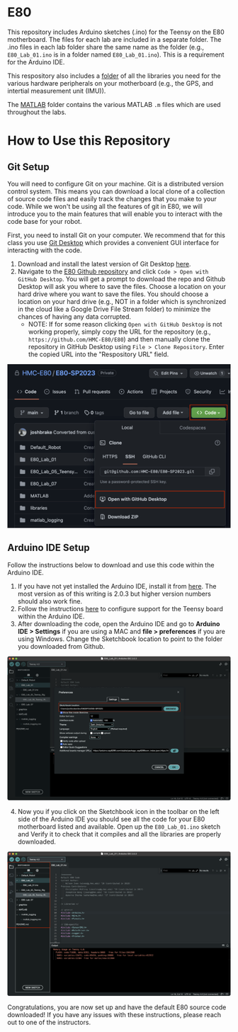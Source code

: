 # E80

This repository includes Arduino sketches (.ino) for the Teensy on the E80 motherboard.
The files for each lab are included in a separate folder.
The .ino files in each lab folder share the same name as the folder (e.g., `E80_Lab_01.ino` is in a folder named `E80_Lab_01.ino`).
This is a requirement for the Arduino IDE.

This respository also includes a [folder](./libraries/) of all the libraries you need for the various hardware peripherals on your motherboard (e.g., the GPS, and intertial measurement unit (IMU)).

The [MATLAB](./MATLAB/) folder contains the various MATLAB `.m` files which are used throughout the labs.

# How to Use this Repository

## Git Setup
You will need to configure Git on your machine.
Git is a distributed version control system.
This means you can download a local clone of a collection of source code files and easily track the changes that you make to your code.
While we won't be using all the features of git in E80, we will introduce you to the main features that will enable you to interact with the code base for your robot.

First, you need to install Git on your computer.
We recommend that for this class you use [Git Desktop](https://desktop.github.com) which provides a convenient GUI interface for interacting with the code.

1. Download and install the latest version of Git Desktop [here](https://desktop.github.com).
2. Navigate to the [E80 Github repository](https://github.com/HMC-E80/E80) and click `Code > Open with GitHub Desktop`. You will get a prompt to download the repo and Github Desktop will ask you where to save the files. Choose a location on your hard drive where you want to save the files. You should choose a location on your hard drive (e.g., NOT in a folder which is synchronized in the cloud like a Google Drive File Stream folder) to minimize the chances of having any data corrupted. 
   - NOTE: If for some reason clicking `Open with GitHub Desktop` is not working properly, simply copy the URL for the repository (e.g., `https://github.com/HMC-E80/E80`) and then manually clone the repository in GitHub Desktop using `File > Clone Repository`. Enter the copied URL into the "Respository URL" field.

![](./assets/img/Github%20Clone.png)
## Arduino IDE Setup
Follow the instructions below to download and use this code within the Arduino IDE.
1. If you have not yet installed the Arduino IDE, install it from [here](https://www.arduino.cc/en/software). The most version as of this writing is 2.0.3 but higher version numbers should also work fine.
2. Follow the instructions [here](https://www.pjrc.com/arduino-ide-2-0-0-teensy-support/) to configure support for the Teensy board within the Arduino IDE.
3. After downloading the code, open the Arduino IDE and go to __Arduino IDE > Settings__ if you are using a MAC and __file > preferences__ if you are using Windows. Change the Sketchbook location to point to the folder you downloaded from Github.


![](./assets/img/Arduino%20IDE%20Sketchbook%20Setup.png)

4. Now you if you click on the Sketchbook icon in the toolbar on the left side of the Arduino IDE you should see all the code for your E80 motherboard listed and available. Open up the `E80_Lab_01.ino` sketch and Verify it to check that it compiles and all the libraries are properly downloaded.

![](./assets/img/Arduino%20IDE%20Sketchbook%20Listing.png)

Congratulations, you are now set up and have the default E80 source code downloaded!
If you have any issues with these instructions, please reach out to one of the instructors.
